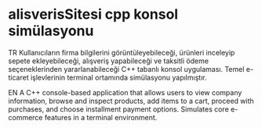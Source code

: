 # alisverisSitesi cpp konsol simülasyonu
 TR 
 Kullanıcıların firma bilgilerini görüntüleyebileceği, ürünleri inceleyip sepete ekleyebileceği, alışveriş yapabileceği ve taksitli ödeme seçeneklerinden yararlanabileceği C++ tabanlı konsol uygulaması. Temel e-ticaret işlevlerinin terminal ortamında simülasyonu yapılmıştır.

 EN
 A C++ console-based application that allows users to view company information, browse and inspect products, add items to a cart, proceed with purchases, and choose installment payment options. Simulates core e-commerce features in a terminal environment.
